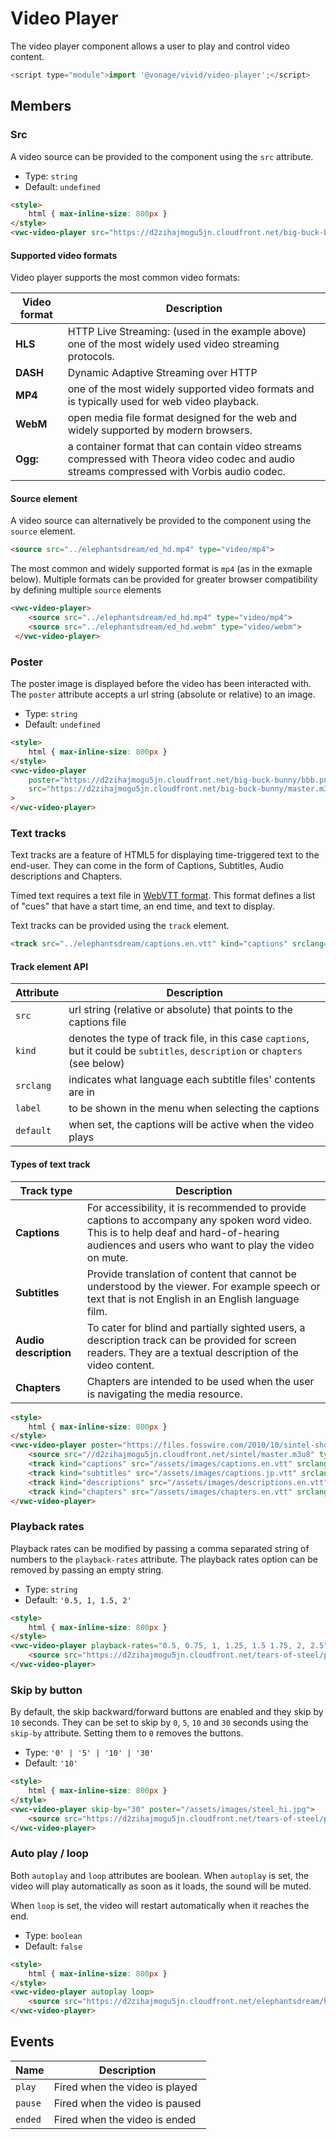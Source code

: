 # Video Player

The video player component allows a user to play and control video content.

```js
<script type="module">import '@vonage/vivid/video-player';</script>
```

## Members

### Src

A video source can be provided to the component using the `src` attribute.

- Type: `string`
- Default: `undefined`

```html preview
<style>
	html { max-inline-size: 800px }
</style>
<vwc-video-player src="https://d2zihajmogu5jn.cloudfront.net/big-buck-bunny/master.m3u8"></vwc-video-player>
```

#### Supported video formats

Video player supports the most common video formats:

| Video format | Description |
| --- | --- |
| **HLS** | HTTP Live Streaming: (used in the example above) one of the most widely used video streaming protocols. |
| **DASH**  | Dynamic Adaptive Streaming over HTTP |
| **MP4** | one of the most widely supported video formats and is typically used for web video playback. |
| **WebM** | open media file format designed for the web and widely supported by modern browsers. |
| **Ogg:** | a container format that can contain video streams compressed with Theora video codec and audio streams compressed with Vorbis audio codec. |

#### Source element

A video source can alternatively be provided to the component using the `source` element.

```html
<source src="../elephantsdream/ed_hd.mp4" type="video/mp4">
```

The most common and widely supported format is `mp4` (as in the exmaple below).
Multiple formats can be provided for greater browser compatibility by defining multiple `source` elements

```html
<vwc-video-player>
    <source src="../elephantsdream/ed_hd.mp4" type="video/mp4">
    <source src="../elephantsdream/ed_hd.webm" type="video/webm">
 </vwc-video-player>
```

### Poster

The poster image is displayed before the video has been interacted with. The `poster` attribute accepts a url string (absolute or relative) to an image.

- Type: `string`
- Default: `undefined`

```html preview
<style>
	html { max-inline-size: 800px }
</style>
<vwc-video-player
    poster="https://d2zihajmogu5jn.cloudfront.net/big-buck-bunny/bbb.png"
    src="https://d2zihajmogu5jn.cloudfront.net/big-buck-bunny/master.m3u8"
>
</vwc-video-player>
```

### Text tracks

Text tracks are a feature of HTML5 for displaying time-triggered text to the end-user. They can come in the form of Captions, Subtitles, Audio descriptions and Chapters.

Timed text requires a text file in [WebVTT format](https://developer.mozilla.org/en-US/docs/Web/API/WebVTT_API). This format defines a list of "cues" that have a start time, an end time, and text to display.

Text tracks can be provided using the `track` element.

```html
<track src="../elephantsdream/captions.en.vtt" kind="captions" srclang="en" label="English" default>
```

#### Track element API

| Attribute | Description |
| --- | --- |
| `src` | url string (relative or absolute) that points to the captions file |
| `kind` | denotes the type of track file, in this case `captions`, but it could be `subtitles`, `description` or `chapters` (see below) |
| `srclang` | indicates what language each subtitle files' contents are in
| `label` | to be shown in the menu when selecting the captions |
| `default` |  when set, the captions will be active when the video plays |

#### Types of text track

| Track type | Description |
| --- | --- |
| **Captions** | For accessibility, it is recommended to provide captions to accompany any spoken word video. This is to help deaf and hard-of-hearing audiences and users who want to play the video on mute. |
| **Subtitles** | Provide translation of content that cannot be understood by the viewer. For example speech or text that is not English in an English language film. |
| **Audio description** | To cater for blind and partially sighted users, a description track can be provided for screen readers. They are a textual description of the video content. |
| **Chapters** | Chapters are intended to be used when the user is navigating the media resource. |

```html preview
<style>
	html { max-inline-size: 800px }
</style>
<vwc-video-player poster="https://files.fosswire.com/2010/10/sintel-shot_600.jpg">
    <source src="//d2zihajmogu5jn.cloudfront.net/sintel/master.m3u8" type="application/x-mpegURL">
    <track kind="captions" src="/assets/images/captions.en.vtt" srclang="en" label="English" default>
    <track kind="subtitles" src="/assets/images/captions.jp.vtt" srclang="jp" label="Japanese">
    <track kind="descriptions" src="/assets/images/descriptions.en.vtt" label="English" srclang="en">
    <track kind="chapters" src="/assets/images/chapters.en.vtt" srclang="en">
</vwc-video-player>
```

### Playback rates

Playback rates can be modified by passing a comma separated string of numbers to the `playback-rates` attribute.
The playback rates option can be removed by passing an empty string.

- Type: `string`
- Default: `'0.5, 1, 1.5, 2'` 

```html preview
<style>
	html { max-inline-size: 800px }
</style>
<vwc-video-player playback-rates="0.5, 0.75, 1, 1.25, 1.5 1.75, 2, 2.5" poster="/assets/images/steel_hi.jpg">
    <source src="https://d2zihajmogu5jn.cloudfront.net/tears-of-steel/playlist.m3u8" type="application/x-mpegURL">
</vwc-video-player>
```

### Skip by button

By default, the skip backward/forward buttons are enabled and they skip by `10` seconds.
They can be set to skip by `0`, `5`, `10` and `30` seconds using the `skip-by` attribute. 
Setting them to `0` removes the buttons.

- Type: `'0' | '5' | '10' | '30'`
- Default: `'10'`

```html preview
<style>
	html { max-inline-size: 800px }
</style>
<vwc-video-player skip-by="30" poster="/assets/images/steel_hi.jpg">
    <source src="https://d2zihajmogu5jn.cloudfront.net/tears-of-steel/playlist.m3u8" type="application/x-mpegURL">
</vwc-video-player>
```

### Auto play / loop

Both `autoplay` and `loop` attributes are boolean. When `autoplay` is set, the video will play automatically as soon as it loads, the sound will be muted.

When `loop` is set, the video will restart automatically when it reaches the end.

- Type: `boolean`
- Default: `false`

```html preview
<style>
	html { max-inline-size: 800px }
</style>
<vwc-video-player autoplay loop>
    <source src="https://d2zihajmogu5jn.cloudfront.net/elephantsdream/hls/ed_hd.m3u8" type="application/x-mpegURL">
</vwc-video-player>
```

## Events

<div class="table-wrapper">

| Name | Description |
| ---- | ----------- |
| `play` | Fired when the video is played |
| `pause` | Fired when the video is paused |
| `ended` | Fired when the video is ended |

</div>